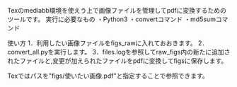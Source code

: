Texのmediabb環境を使えう上で画像ファイルを管理してpdfに変換するためのツールです。
実行に必要なもの
・Python3
・convertコマンド
・md5sumコマンド

使い方
1．利用したい画像ファイルをfigs_rawに入れておおきます。
2．convert_all.pyを実行します。
3．files.logを参照してraw_figs内の新たに追加されたファイルと,変更が加えられたファイルをpdfに変換してfigsに保存します。

Texではパスを"figs/使いたい画像.pdf"と指定することで参照できます。
